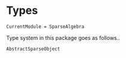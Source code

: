 # Types

```@meta
CurrentModule = SparseAlgebra
```

Type system in this package goes as follows..

```@docs
AbstractSparseObject
```
